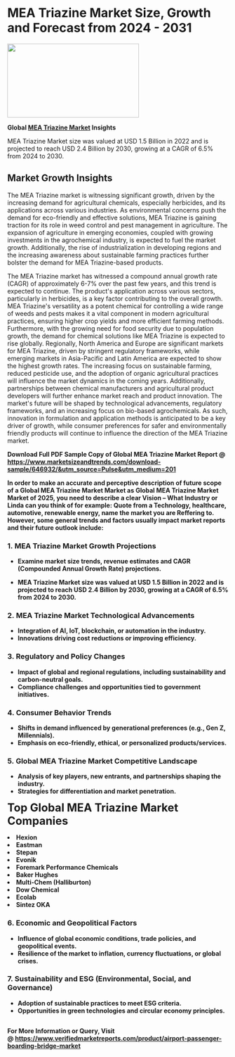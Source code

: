 <H1>MEA Triazine Market Size, Growth and Forecast from 2024 - 2031</H1><img class="aligncenter size-medium wp-image-584254" src="https://thirdeyenews.in/wp-content/uploads/2024/09/Global-Market-Research-300x168.jpeg" alt="" width="300" height="168" /><p><strong>Global&nbsp;<a href="https://www.marketsizeandtrends.com/download-sample/646932/&amp;utm_source=Pulse&amp;utm_medium=201">MEA Triazine Market</a> Insights</strong></p><p>MEA Triazine Market size was valued at USD 1.5 Billion in 2022 and is projected to reach USD 2.4 Billion by 2030, growing at a CAGR of 6.5% from 2024 to 2030.</p><p><h2>Market Growth Insights</h2> <p>The MEA Triazine market is witnessing significant growth, driven by the increasing demand for agricultural chemicals, especially herbicides, and its applications across various industries. As environmental concerns push the demand for eco-friendly and effective solutions, MEA Triazine is gaining traction for its role in weed control and pest management in agriculture. The expansion of agriculture in emerging economies, coupled with growing investments in the agrochemical industry, is expected to fuel the market growth. Additionally, the rise of industrialization in developing regions and the increasing awareness about sustainable farming practices further bolster the demand for MEA Triazine-based products.</p> <p><strong></strong></p> <p>The MEA Triazine market has witnessed a compound annual growth rate (CAGR) of approximately 6-7% over the past few years, and this trend is expected to continue. The product's application across various sectors, particularly in herbicides, is a key factor contributing to the overall growth. MEA Triazine's versatility as a potent chemical for controlling a wide range of weeds and pests makes it a vital component in modern agricultural practices, ensuring higher crop yields and more efficient farming methods. Furthermore, with the growing need for food security due to population growth, the demand for chemical solutions like MEA Triazine is expected to rise globally. Regionally, North America and Europe are significant markets for MEA Triazine, driven by stringent regulatory frameworks, while emerging markets in Asia-Pacific and Latin America are expected to show the highest growth rates. The increasing focus on sustainable farming, reduced pesticide use, and the adoption of organic agricultural practices will influence the market dynamics in the coming years. Additionally, partnerships between chemical manufacturers and agricultural product developers will further enhance market reach and product innovation. The market's future will be shaped by technological advancements, regulatory frameworks, and an increasing focus on bio-based agrochemicals. As such, innovation in formulation and application methods is anticipated to be a key driver of growth, while consumer preferences for safer and environmentally friendly products will continue to influence the direction of the MEA Triazine market. <p><strong></p><p><span class=""><strong>Download Full PDF Sample Copy of Global MEA Triazine Market Report</strong> @ <a href="https://www.marketsizeandtrends.com/download-sample/646932/&amp;utm_source=Pulse&amp;utm_medium=201" target="_blank">https://www.marketsizeandtrends.com/download-sample/646932/&amp;utm_source=Pulse&amp;utm_medium=201</a></span></p><p>In order to make an accurate and perceptive description of future scope of a Global&nbsp;MEA Triazine Market Market as Global&nbsp;MEA Triazine Market Market of 2025, you need to describe a clear Vision &ndash; What Industry or Linda can you think of for example: Quote from a Technology, healthcare, automotive, renewable energy, name the market you are Reffering to. However, some general trends and factors usually impact market reports and their future outlook include:</p><h3>1.&nbsp;<strong>MEA Triazine Market Growth Projections</strong></h3><ul><li>Examine market size trends, revenue estimates and CAGR (Compounded Annual Growth Rate) projections.</li><li><p>MEA Triazine Market size was valued at USD 1.5 Billion in 2022 and is projected to reach USD 2.4 Billion by 2030, growing at a CAGR of 6.5% from 2024 to 2030.</p></li></ul><h3>2.&nbsp;<strong>MEA Triazine Market Technological Advancements</strong></h3><ul><li>Integration of AI, IoT, blockchain, or automation in the industry.</li><li>Innovations driving cost reductions or improving efficiency.</li></ul><h3>3.&nbsp;<strong>Regulatory and Policy Changes</strong></h3><ul><li>Impact of global and regional regulations, including sustainability and carbon-neutral goals.</li><li>Compliance challenges and opportunities tied to government initiatives.</li></ul><h3>4.&nbsp;<strong>Consumer Behavior Trends</strong></h3><ul><li>Shifts in demand influenced by generational preferences (e.g., Gen Z, Millennials).</li><li>Emphasis on eco-friendly, ethical, or personalized products/services.</li></ul><h3>5.&nbsp;<strong>Global MEA Triazine Market Competitive Landscape</strong></h3><ul><li>Analysis of key players, new entrants, and partnerships shaping the industry.</li><li>Strategies for differentiation and market penetration.</li></ul><p data-pm-slice="1 1 []"><span style="color: inherit; font-family: inherit; font-size: 25px;">Top Global MEA Triazine Market Companies</span></p><div class="" data-test-id=""><p><li>Hexion</li><li> Eastman</li><li> Stepan</li><li> Evonik</li><li> Foremark Performance Chemicals</li><li> Baker Hughes</li><li> Multi-Chem (Halliburton)</li><li> Dow Chemical</li><li> Ecolab</li><li> Sintez OKA</li></p></div><h3>6.&nbsp;<strong>Economic and Geopolitical Factors</strong></h3><ul><li>Influence of global economic conditions, trade policies, and geopolitical events.</li><li>Resilience of the market to inflation, currency fluctuations, or global crises.</li></ul><h3>7.&nbsp;<strong>Sustainability and ESG (Environmental, Social, and Governance)</strong></h3><ul><li>Adoption of sustainable practices to meet ESG criteria.</li><li>Opportunities in green technologies and circular economy principles.</li></ul><h2><strong style="font-size: 14px;">For More Information or Query, Visit @&nbsp;</strong><a style="background-color: #ffffff; font-size: 14px;" href="https://www.marketsizeandtrends.com/report/mea-triazine-market/" target="_blank">https://www.verifiedmarketreports.com/product/airport-passenger-boarding-bridge-market</a></h2>
